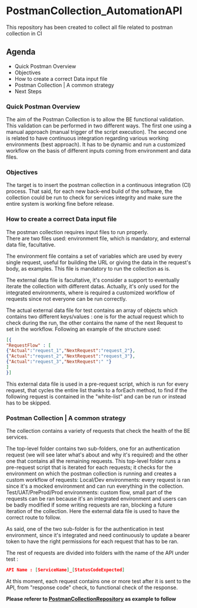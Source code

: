 # PostmanCollection_AutomationAPI
This repository has been created to collect all file related to postman collection in CI

## Agenda 

- Quick Postman Overview
- Objectives 
- How to create a correct Data input file 
- Postman Collection | A common strategy 
- Next Steps 
 
### Quick Postman Overview 

The aim of the Postman Collection is to allow the BE functional validation. This validation can be performed in two different ways. The first one using a manual approach (manual trigger of the script execution). The second one is related to have continuous integration regarding various working environments (best approach). It has to be dynamic and run a customized workflow on the basis of different inputs coming from environment and data files. 
 
### Objectives 

The target is to insert the postman collection in a continuous integration (CI) process. That said, for each new back-end build of the software, the collection could be run to check for services integrity and make sure the entire system is working fine before release. 
 
### How to create a correct Data input file 

The postman collection requires input files to run properly.  
There are two files used: environment file, which is mandatory, and external data file, facultative. 
 
The environment file contains a set of variables which are used by every single request, useful for building the URL or giving the data in the request's body, as examples. This file is mandatory to run the collection as is. 
 
The external data file is facultative, it's consider a support to eventually iterate the collection with different datas. 
Actually, it's only used for the integrated environments, where is required a customized workflow of requests since not everyone can be run correctly.  
 
The actual external data file for test contains an array of objects which contains two different keys/values : one is for the actual request which to check during the run, the other contains the name of the next Request to set in the workflow. 
Following an example of the structure used: 
 

```json
[{ 
"RequestFlow" : [ 
{"Actual":"request_1","NextRequest":"request_2"}, 
{"Actual":"request_2","NextRequest":"request_3"}, 
{"Actual":"request_3","NextRequest":" "} 
] 
}] 
``` 

This external data file is used in a pre-request script, which is run for every request, that cycles the entire list thanks to a forEach method, to find if the following request is contained in the "white-list" and can be run or instead has to be skipped. 
 
### Postman Collection | A common strategy 

The collection contains a variety of requests that check the health of the BE services.  
 
The top-level folder contains two sub-folders, one for an authentication request (we will see later what's about and why it's required) and the other one that contains all the remaining requests. 
This top-level folder runs a pre-request script that is iterated for each requests; it checks for the environment on which the postman collection is running and creates a custom workflow of requests: 
Local/Dev environments: every request is ran since it's a mocked environment and can run everything in the collection. 
Test/UAT/PreProd/Prod environments: custom flow, small part of the requests can be ran because it's an integrated environment and users can be badly modified if some writing requests are ran, blocking a future iteration of the collection. Here the external data file is used to have the correct route to follow.  
 
As said, one of the two sub-folder is for the authentication in test environment, since it's integrated and need continuously to update a bearer token to have the right permissions for each request that has to be ran. 
 
The rest of requests are divided into folders with the name of the API under test :
```json
API Name : [ServiceName]_[StatusCodeExpected]
``` 

At this moment, each request contains one or more test after it is sent to the API, from "response code" check, to functional check of the response.

**Please referer to [PostmanCollectionRepository](https://github.com/sky-uk/ita-selfcare-bb-automation_API) as example to follow**
